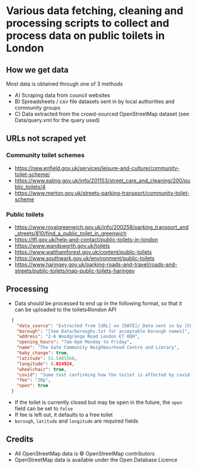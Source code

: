# Various data fetching, cleaning and processing scripts to collect and process data on public toilets in London

## How we get data

Most data is obtained through one of 3 methods
- A) Scraping data from council websites
- B) Spreadsheets / csv file datasets sent in by local authorities and community groups
- C) Data extracted from the crowd-sourced OpenStreetMap dataset (see Data/query.xml for the query used)

## URLs not scraped yet 

### Community toilet schemes

- https://new.enfield.gov.uk/services/leisure-and-culture/community-toilet-scheme/
- https://www.ealing.gov.uk/info/201153/street_care_and_cleaning/200/public_toilets/4
- https://www.merton.gov.uk/streets-parking-transport/community-toilet-scheme
  
### Public toilets

- https://www.royalgreenwich.gov.uk/info/200258/parking_transport_and_streets/810/find_a_public_toilet_in_greenwich
- https://tfl.gov.uk/help-and-contact/public-toilets-in-london
- https://www.wandsworth.gov.uk/toilets
- https://www.walthamforest.gov.uk/content/public-toilets
- https://www.southwark.gov.uk/environment/public-toilets
- https://www.haringey.gov.uk/parking-roads-and-travel/roads-and-streets/public-toilets/map-public-toilets-haringey

## Processing

- Data should be processed to end up in the following format, so that it can be uploaded to the toilets4london API

```json
  {
    "data_source": "Extracted from [URL] on [DATE]/ Data sent in by [COUNCIL] on [DATE]",
    "borough": "[See Data/boroughs.txt for acceptable borough names]",
    "address": "2-6 Woodgrange Road London E7 0QH",
    "opening_hours": "7am-6pm Monday to Friday",
    "name": "The Gate Community Neighbourhood Centre and Library",
    "baby_change": true,
    "latitude": 51.5485568,
    "longitude": 0.024924,
    "wheelchair": true,
    "covid": "Some text confirming how the toilet is affected by covid restrictions / lockdown (if needed)",
    "fee": "20p",
    "open": true
  }
```

- If the toilet is currently closed but may be open in the future, the `open` field can be set to `false`
- If fee is left out, it defaults to a free toilet
- `borough`, `latitude` and `longitude` are required fields

## Credits

- All OpenStreetMap data is © OpenStreetMap contributors
- OpenStreetMap data is available under the Open Database Licence

